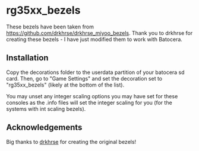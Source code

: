 # rg35xx_bezels

These bezels have been taken from https://github.com/drkhrse/drkhrse_miyoo_bezels. Thank you to drkhrse for creating these bezels - I have just modified them to work with Batocera.

## Installation

Copy the decorations folder to the userdata partition of your batocera sd card. Then, go to "Game Settings" and set the decoration set to "rg35xx_bezels" (likely at the bottom of the list).

You may unset any integer scaling options you may have set for these consoles as the .info files will set the integer scaling for you (for the systems with int scaling bezels).

## Acknowledgements
Big thanks to [drkhrse](https://github.com/drkhrse) for creating the original bezels!